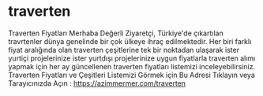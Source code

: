# traverten
Traverten Fiyatları
Merhaba Değerli Ziyaretçi, Türkiye'de çıkartılan travrtenler dünya genelinde bir çok ülkeye ihraç edilmektedir.
Her biri farklı fiyat aralığında olan traverten çeşitlerine tek bir noktadan ulaşarak ister yurtiçi projelerinize ister yurtdışı projelerinize uygun fiyatlarla traverten alımı yapmak için her ay güncellenen traverten fiyatları listemizi inceleyebilirsiniz.
Traverten Fiyatları ve Çeşitleri Listemizi Görmek için Bu Adresi Tıklayın veya Tarayıcınızda Açın : https://azimmermer.com/traverten
